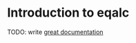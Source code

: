 # Introduction to eqalc

TODO: write [great documentation](http://jacobian.org/writing/great-documentation/what-to-write/)
